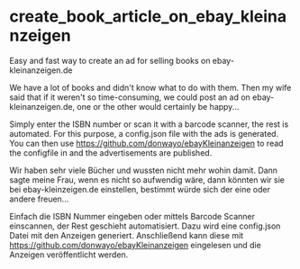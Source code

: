 # create_book_article_on_ebay_kleinanzeigen
Easy and fast way to create an ad for selling books on ebay-kleinanzeigen.de 

We have a lot of books and didn't know what to do with them. Then my wife said that if it weren't so time-consuming, we could post an ad on ebay-kleinanzeigen.de, one or the other would certainly be happy...

Simply enter the ISBN number or scan it with a barcode scanner, the rest is automated.
For this purpose, a config.json file with the ads is generated. You can then use https://github.com/donwayo/ebayKleinanzeigen to read the configfile in and the advertisements are published.

Wir haben sehr viele Bücher und wussten nicht mehr wohin damit. Dann sagte meine Frau, wenn es nicht so aufwendig wäre, dann könnten wir sie bei ebay-kleinzeigen.de einstellen, bestimmt würde sich der eine oder andere freuen...

Einfach die ISBN Nummer eingeben oder mittels Barcode Scanner einscannen, der Rest geschieht automatisiert.
Dazu wird eine config.json Datei mit den Anzeigen generiert. Anschließend kann diese mit https://github.com/donwayo/ebayKleinanzeigen eingelesen und die Anzeigen veröffentlicht werden.
